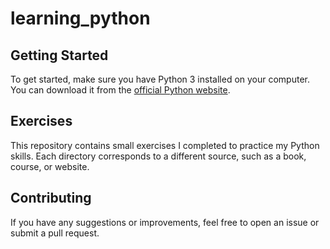 # learning_python

## Getting Started

To get started, make sure you have Python 3 installed on your computer. You can download it from the [official Python website](https://www.python.org/downloads/).

## Exercises

This repository contains small exercises I completed to practice my Python skills. Each directory corresponds to a different source, such as a book, course, or website.

## Contributing

If you have any suggestions or improvements, feel free to open an issue or submit a pull request.


